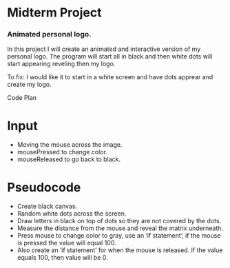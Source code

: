 
# Midterm Project
### Animated personal logo.


In this project I will create an animated and interactive version of my personal logo. The program will start all in black and then white dots will start appearing reveling then my logo. 

To fix: I would like it to start in a white screen and have dots apprear and create my logo.

Code Plan

# Input

-	Moving the mouse across the image.
-	mousePressed to change color.
-	mouseReleased to go back to black.

# Pseudocode

-	Create black canvas.
-	Random white dots across the screen.
-	Draw letters in black on top of dots so they are not covered by the dots.
-	Measure the distance from the mouse and reveal the matrix underneath.
-	Press mouse to change color to gray, use an ‘if statement’, if the mouse is pressed the value will equal 100.
-	Also create an ‘if statement’ for when the mouse is released. If the value equals 100, then value will be 0.
